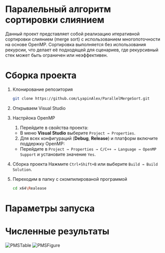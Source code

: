 # Паралельный алгоритм сортировки слиянием
Данный проект представляет собой реализацию итеративной сортировки слиянием (merge sort) с использованием многопоточности на основе OpenMP. Сортировка выполняется без использования рекурсии, что делает её подходящей для сценариев, где рекурсивный стек может быть ограничен или неэффективен.

# Сборка проекта
1. Клонирование репозитория
    ```bash
   git clone https://github.com/LyapinAlex/ParallelMergeSort.git
     ```
2. Открываем Visual Studio
3. Настрйока OpenMP
    1. Перейдите в свойства проекта:
   - В меню **Visual Studio** выберите `Project → Properties`.

    2. Для всех конфигураций (**Debug**, **Release**) и платформ включите поддержку OpenMP:
   - Перейдите в `Project → Properties → C/C++ → Language → OpenMP Support` и установите значение `Yes`.
5. Сборка проекта
     Нажмите `Ctrl+Shift+B` или выберите `Build → Build Solution`.
6. Переходим в папку с скомпилированой программой
   ```bash
   cd x64\Realease
     ```
# Параметры запуска
# Численные результаты
![PMSTable](https://github.com/user-attachments/assets/23bb81a7-37df-41ad-8ef6-b78a9f9df359)
![PMSFigure](https://github.com/user-attachments/assets/4aa855f9-9c61-483c-87f1-19c7227dfccb)

